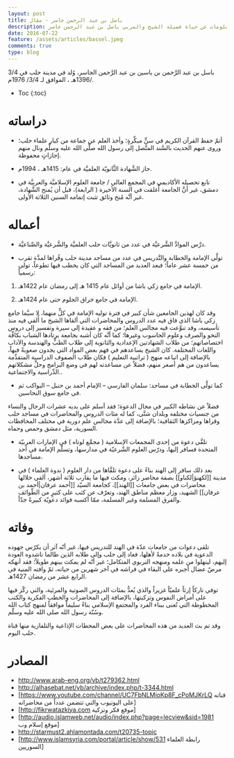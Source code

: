 ```yaml
---
layout: post
title: باسل بن عبد الرحمن جاسر - مقال
description: معلومات عن حياة فضيلة الشيخ والمربي باسل بن عبد الرحمن جاسر
date: 2016-07-22
feature: /assets/articles/bassel.jpeg
comments: true
type: blog
---
```




باسل بن عبد الرَّحمن بن ياسين بن عبد الرَّحمن الجاسر، وُلد في مدينة حلب في 3/4 /1396هـ ، الموافق لـ 3/4/ 1976م.

* Toc
{:toc}

# دراساته

* أتمّ حفظ القرآن الكريم في سنٍّ مبكِّرةٍ؛ وأخذ العلم عن جماعة من كبار علماء حلب؛ وروى عنهم الحديث بالسَّند المتَّصل إلى رسول الله صلَّى الله عليه وسلَّم ونال منهم إجازاتٍ محفوظة.

* حاز الشَّهادة الثَّانويّة العلميَّة في عام: 1415هـ ، 1994م.

* تابع تحصيله الأكاديمي في المجمع العالي / جامعة العلوم الإسلاميَّة والعربيَّة في دمشق، غير أنَّ الجامعة أُغلقت في السنة الأخيرة ( الرابعة)، قبل أن يُمنح الشَّهادة، غير أنَّه مُنح وثائق تثبت إتمامه السنين الثلاثة الأولى.

# أعماله

* درَّس الموادَّ الشَّرعيَّة في عدد من ثانويَّات حلب العلميَّة والشَّرعيَّة والصِّناعيَّة.

* تولَّى الإمامة والخطابة والتَّدريس في عدد من مساجد مدينة حلب وقُراها لمدَّة تقرب من خمسة عشر عاماً؛ فبعد العديد من المساجد التي كان يخطب فيها تطوعاً، تولى رسمياً:

1. الإمامة في جامع زكي باشا من أوائل عام 1415 هـ إلى رمضان عام 1422هـ.

2. الإمامة في جامع خراق الجلوم حتى عام 1424هـ.

وقد كان لهذين الجامعين شأن كبير في فترة توليه الإمامة في كلٍّ منهما، لا سيَّما جامع زكي باشا الذي فاق فيه عدد الدروس والمحاضرات التي ألقاها الشيخ ما أُلقي فيه منذ تأسيسه، وقد تنوَّعت فيه مجالس العلم؛ من فقه و عقيدة إلى سيرة وتفسير إلى دروس النحو والصرف وعلوم الحاسوب وغيرها؛ كما أنَّه كان أشبه بجامعة يرتادها الشباب بكافِّة اختصاصاتهم؛ من طلاب الشهادتين الإعدادية والثانوية إلى طلاب الطبٍّ والهندسة والآدابٍ واللغات المختلفة. كان الشيخ يساعدهم في فهم بعض المواد التي يجدون صعوبةً فيها، بالإضافة إلى اتباعه منهج ( تراتبية التعليم ) فكان طلاب الصفوف الدراسية المتقدِّمة يساعدون من هم أصغر منهم، فضلاً عن مساعدته لهم في وضع البرامج وحلِّ مشكلاتهم الدِّراسية والاجتماعية..

* كما تولَّى الخطابة في مساجد: سلمان الفارسي – الإمام أحمد بن حنبل – البواكب ثم في جامع سوق النحاسين.

فضلاً عن نشاطه الكبير في مجال الدعوة؛ فقد أسلم على يديه عشرات الرجال والنساء من جنسيات مختلفة وبلدان شتَّى، كما له مئات الدروس والمحاضرات في مساجد حلب وقراها ومراكزها الثقافية؛ بالإضافة إلى عدَّة مجالس علم دورية في مختلف المحافظات السورية، مثل دمشق وحمص وحماه.

* تلقَّى دعوة من إحدى المجمعات الإسلامية ( مجمَّع لوتاه ) في الإمارات العربيّة المتحدة فسافر إليها، ودرّس العلوم الشّرعيّة في مدارسها، وتسلّم الإمامة في أحد مساجدها.

* بعد ذلك سافر إلى الهند بناءً على دعوة تلقَّاها من دار العلوم ( ندوة العلماء ) في مدينة  [[لكهنؤ|لكناو]] بصفة محاضر زائر، ومكث فيها ما يقارب ثلاثة أشهر، ألقى خلالها محاضرات في بعض جامعات [[الهند]]، كجامعة السيّد [[أحمد عرفان|أحمد بن عرفان]] الشهيد، وزار معظم مناطق الهند، وتعرّف عن كثب على كثيرٍ من الطّوائف والفرق المسلمة وغير المسلمة، ممّا أكسبه فوائد دعويّة كبيرةً جدّاً.

# وفاته

تلقى دعوات من جامعات عدّة في الهند للتدريس فيها، غير أنّه آثر أن يكرّس جهوده الدعوية في بلاده خدمةً لأهلها، فعاد إلى حلب وإلى طلابه الذين طالما ناشدوه العودة إليهم، لينهلوا من علمه ومنهجه التربوي المتكامل؛ غير أنّه لم يمكث بينهم طويلاً؛ فقد أنهكه مرضٌ عضال أجبره على البقاء في فراشه في آخر شهرين من حياته، ثمّ وافته المنية في الرابع عشر من رمضان 1427هـ.

توفي تاركاً إرثاً علميّاً غزيراً والذي يُعدُّ بمئات الدروس الصوتية والمرئية، والتي ركّز فيها على أمراض النفوس وتزكيتها، بالإضافة إلى المحاضرات والخطب الفكرية والكتب المخطوطة التي تُعنى ببناء الفرد والمجتمع الإسلامي بناءً سليماً موافقاً لمنهج كتاب الله وسُنّة رسول الله صلى الله عليه وسلّم.

وقد تم بث العديد من هذه المحاضرات على بعض المحطات الإذاعية والتلفازية منها قناة حلب اليوم.

# المصادر
* http://www.arab-eng.org/vb/t279362.html
* http://alhasebat.net/vb/archive/index.php/t-3344.html
* [https://www.youtube.com/channel/UC7FbNLMioKp8F_cPoMJKrLQ قناته على اليوتيوب والتي تتضمن عدداً من محاضراته]
* [http://fikrwatazkiya.com موقع فكر وتزكية] 
* [http://audio.islamweb.net/audio/index.php?page=lecview&sid=1981 موقع إسلام وب]
* http://starmust2.ahlamontada.com/t20735-topic
* [http://www.islamsyria.com/portal/article/show/531 رابطة العلماء السوريين]

